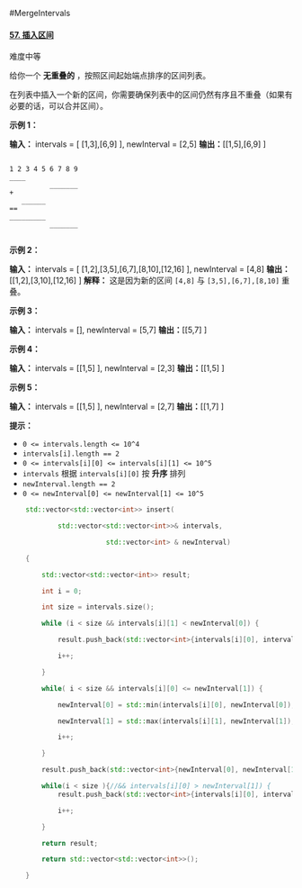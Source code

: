 #MergeIntervals
#### [57. 插入区间](https://leetcode.cn/problems/insert-interval/)

难度中等

给你一个 **无重叠的** ，按照区间起始端点排序的区间列表。

在列表中插入一个新的区间，你需要确保列表中的区间仍然有序且不重叠（如果有必要的话，可以合并区间）。

**示例 1：**

**输入：** intervals = [ [1,3],[6,9] ], newInterval = [2,5]
**输出：**[[1,5],[6,9] ]
```

1 2 3 4 5 6 7 8 9
____
          _______
+
   ______      
==
_________
          _______
         
```

**示例 2：**

**输入：** intervals = [ [1,2],[3,5],[6,7],[8,10],[12,16] ], newInterval = [4,8]
**输出：**[[1,2],[3,10],[12,16] ]
**解释：** 这是因为新的区间 `[4,8]` 与 `[3,5],[6,7],[8,10]` 重叠。

**示例 3：**

**输入：** intervals = [], newInterval = [5,7]
**输出：**[[5,7] ]

**示例 4：**

**输入：** intervals = [[1,5] ], newInterval = [2,3]
**输出：**[[1,5] ]

**示例 5：**

**输入：** intervals = [[1,5] ], newInterval = [2,7]
**输出：**[[1,7] ]

**提示：**

-   `0 <= intervals.length <= 10^4`
-   `intervals[i].length == 2`
-   `0 <= intervals[i][0] <= intervals[i][1] <= 10^5`
-   `intervals` 根据 `intervals[i][0]` 按 **升序** 排列
-   `newInterval.length == 2`
-   `0 <= newInterval[0] <= newInterval[1] <= 10^5`

```cpp
    std::vector<std::vector<int>> insert(

            std::vector<std::vector<int>>& intervals,

                        std::vector<int> & newInterval) 

    {                                    

        std::vector<std::vector<int>> result;

        int i = 0;                       

        int size = intervals.size();     

        while (i < size && intervals[i][1] < newInterval[0]) {

            result.push_back(std::vector<int>{intervals[i][0], intervals[i][1]});

            i++;                         

        }                                

        while( i < size && intervals[i][0] <= newInterval[1]) {

            newInterval[0] = std::min(intervals[i][0], newInterval[0]);

            newInterval[1] = std::max(intervals[i][1], newInterval[1]);

            i++;                         

        }                                

        result.push_back(std::vector<int>{newInterval[0], newInterval[1]});

        while(i < size ){//&& intervals[i][0] > newInterval[1]) {                                                                                                                                                
            result.push_back(std::vector<int>{intervals[i][0], intervals[i][1]});

            i++;                         

        }                                

        return result;                   

        return std::vector<std::vector<int>>();

    }
```
